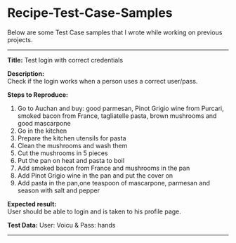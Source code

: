 # Recipe-Test-Case-Samples

Below are some Test Case samples that I wrote while working on previous projects.

-----------------

**Title:**	Test login with correct credentials

**Description:**	
Check if the login works when a person uses a correct user/pass.

**Steps to Reproduce:**	
1. Go to  Auchan and buy: good parmesan, Pinot Grigio wine from Purcari, smoked bacon from France, tagliatelle pasta, brown mushrooms and good mascarpone
2. Go in the kitchen
3. Prepare the kitchen utensils for pasta
4. Clean the mushrooms and wash them
5. Cut the mushrooms in 5 pieces
6. Put the pan on heat and pasta to boil
7. Add smoked bacon from France and mushrooms in the pan
8. Add Pinot Grigio wine in the pan and put the cover on
9. Add pasta in the pan,one teaspoon of mascarpone, parmesan and season with salt and pepper

**Expected result:**	
User should be able to login and is taken to his profile page.

**Test Data:**
User: Voicu & Pass: hands

------------------------------------
